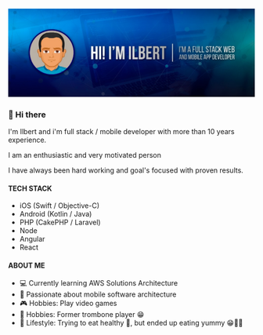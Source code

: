 ![banner](banner.jpeg)

### 👋 Hi there

I'm Ilbert and i'm full stack / mobile developer with more than 10 years experience.

I am an enthusiastic and very motivated person

I have always been hard working and goal's focused with proven results.


#### TECH STACK

* iOS (Swift / Objective-C)
* Android (Kotlin / Java)
* PHP (CakePHP / Laravel)
* Node
* Angular
* React


#### ABOUT ME

* 💻 Currently learning AWS Solutions Architecture
* 📱 Passionate about mobile software architecture
* 🎮 Hobbies: Play video games
* 🎺 Hobbies: Former trombone player 😁
* 🥗 Lifestyle: Trying to eat healthy 🥗, but ended up eating yummy 😁🍔🍕
